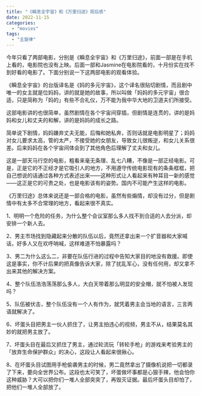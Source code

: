 ```yaml
---
title: "《瞬息全宇宙》和《万里归途》观后感"
date: 2022-11-15
categories: 
  - "movies"
tags: 
  - "主旋律"
---
```


今年只看了两部电影，分别是《瞬息全宇宙》和《万里归途》，前面一部是在手机上看的，电影院也没有上映。后面一部和Jasmine在电影院看的，十月份实在找不到好看的电影了。下面分别说一下这两部电影的观看体验。

《瞬息全宇宙》的台版译名是《妈的多元宇宙》，这个译名很贴切剧情，而且剧中唯一的女主就是位妈妈，讲的就是她的故事，所以叫做「妈妈的多元宇宙」很合适，只是简称为「妈的」有些不合礼仪，万不能为我中华大地的卫道夫们所接受。

这部电影讲的也很简单，虽然剧情在各个宇宙间穿插，但剧情是连贯的，讲的是妈妈和女儿和丈夫的和解，讲的是妈妈的成长之路。

简单说下剧情，妈妈嫌弃丈夫无能，后悔和她私奔，否则话就是电影明星了；妈妈对女儿要求太高，管的太严，不接受她的女朋友，导致女儿很叛逆，和女儿关系很差。后来妈妈在各个宇宙间体会到了其他角色后理解了丈夫和女儿。

这是一部天马行空的电影，粗看来毫无条理、乱七八糟，不像是一部正经电影。可是，正是它的不正经才是它吸引人的地方，不用遵守传统电影现有的条条框框，把自己想说的话通过各种方式表述出来——这种形式让人看起来有种耳目一新的感觉——这正是它的可贵之处，也是电影该有的姿势。国内不可能产生这样的电影。

《万里归途》总体来说还是一部合格的电影，虽然有些煽情，却没有过分，但是剧情中有太多不合常理的地方，看起来很不真实。

1、明明一个危险的任务，为什么整个会议室那么多人找不到合适的人去分派，却安排一个新人去。

2、男主市场找到隐藏起来分散的队伍以后，竟然还拿出来一个扩音器和大家喊话，好多人又在欢呼呐喊，这样难道不怕暴露吗？

3、男二为什么这么二，非要在队伍行进的过程中告知大家目的地没有救援。即使这是事实，你不计后果的把真像告诉大家，除了扰乱军心，没有任何用，却又拿不出来其他的解决方案。

4、整个队伍浩浩荡荡那么多人，大白天带着那么明显的安全帽，就不怕被人发现吗？

5、队伍被伏击，整个队伍没有一个人有作为，就凭着男主会当地的语言，三言两语就解决了。

6、坏蛋头目把男主一伙人抓住了，让男主拍违心的视频，男主不从，结果莫名其妙的就把男主放了。

7、坏蛋头目在最后又抓住了男主，通过轮流玩「转轮手枪」的游戏来考验男主的「放弃生命保护群众」的决心，这段让人看起来很揪心。

8、在坏蛋头目试图用手枪偷袭男主的时候，男二竟然拿出了摄像机说把一切都录了下来，要向全世界公布。这段也太可笑了，坏蛋做坏事都是心狠手辣，他会怕你这种威胁？大可以把你们一堆人全部突突了，再毁灭证据。最后坏蛋头目却怕了，把他们一堆人全部放了。
